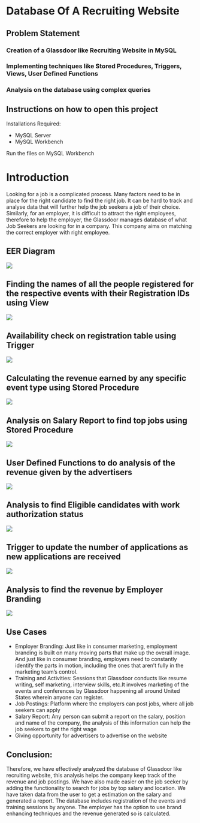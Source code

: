 # Database Of A Recruiting Website

## Problem Statement

### Creation of a Glassdoor like Recruiting Website in MySQL
### Implementing techniques like Stored Procedures, Triggers, Views, User Defined Functions
### Analysis on the database using complex queries

## Instructions on how to open this project 

Installations Required:
- MySQL Server
- MySQL Workbench

Run the files on MySQL Workbench

 # Introduction
Looking for a job is a complicated process. Many factors need to be in place for the right candidate to find the right job. It can be hard to track and analyse data that will further help the job seekers a job of their choice. Similarly, for an employer, it is difficult to attract the right employees, therefore to help the employer, the Glassdoor manages database of what Job Seekers are looking for in a company. This company aims on matching the correct employer with right employee.

## EER Diagram

![](EERProject.png)

## Finding the names of all the people registered for the respective events with their Registration IDs using View

![](images/view1.png)

## Availability check on registration table using Trigger

![](images/trigger1.png)

## Calculating the revenue earned by any specific event type using Stored Procedure

![](images/sp1.png)

## Analysis on Salary Report to find top jobs using Stored Procedure

![](images/sp2.png)

## User Defined Functions to do analysis of the revenue given by the advertisers
![](images/udf1.png)

## Analysis to find Eligible candidates with work authorization status
![](images/view2.png)

## Trigger to update the number of applications as new applications are received
![](images/trigger2.png)

## Analysis to find the revenue by Employer Branding 

![](images/analysis.png)

## Use Cases

- Employer Branding: Just like in consumer marketing, employment branding is built on many moving parts that make up the overall image. And just like in consumer branding, employers need to constantly identify the parts in motion, including the ones that aren’t fully in the marketing team’s control. 
- Training and Activities:  Sessions that Glassdoor conducts like resume writing, self marketing, interview skills, etc.It involves marketing of  the events and conferences by Glassdoor happening all around United States wherein anyone can register.
- Job Postings: Platform where the employers can post jobs, where all job seekers can apply
- Salary Report: Any person can submit a report on the salary, position and name of the company, the analysis of this information can help the job seekers to get the right wage
- Giving opportunity for advertisers to advertise on the website

## Conclusion: 

Therefore, we have effectively analyzed the database of Glassdoor like recruiting website, this analysis helps the company keep track of the revenue and job postings. We have also made easier on the job seeker by adding the functionality to search for jobs by top salary and location. We have taken data from the user to get a estimation on the salary and generated a report. The database includes registration of the events and training sessions by anyone. The employer has the option to use brand enhancing techniques and the revenue generated so is calculated.










